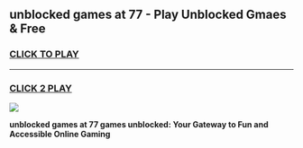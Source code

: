
## unblocked games at 77 - Play Unblocked Gmaes & Free
<h3>
<a href="https://premium.freeplayer.one?title=unblocked_games_at_77&ref=20F">CLICK TO PLAY</a></h3>
<hr>

<h3>
<a href="https://premium.freeplayer.one?title=unblocked_games_at_77&ref=20F">CLICK 2 PLAY</a>
  
</h3>

<a href="https://premium.freeplayer.one?title=unblocked_games_at_77&ref=20F/"><img src="https://clearcache.store/games.png"></a>


**unblocked games at 77 games unblocked: Your Gateway to Fun and Accessible Online Gaming**
